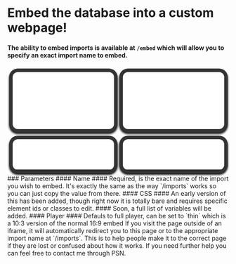 # Embed the database into a custom webpage!
#### The ability to embed imports is available at `/embed` which will allow you to specify an exact import name to embed.
<style>iframe.userdbembed {margin-top:4px;border:none;width:calc(50% - 21px);aspect-ratio: 16/9;box-shadow:black 0px 3px 4px 0px;border-radius: 20px;padding: 8px;background: #333;display:inline-block}iframe.userdbembed:nth-child(even){margin-left:4px}</style>
<iframe src="/embed?name=Homebrew%20Channel%20Theme&amp;css=a.global-post-label%7Bbackground:%23333!important%7D.plyr--audio%20.plyr__controls%7Bpadding:8px!important%7D.plyr--audio%7Bmargin-top:-36px!important%7D" class="userdbembed"></iframe>
<iframe src="/embed?name=LittleBigPlanet%20-%20The%20Pod&amp;css=a.global-post-label%7Bbackground:%23333!important%7D.plyr--audio%20.plyr__controls%7Bpadding:8px!important%7D.plyr--audio%7Bmargin-top:-36px!important%7D" class="userdbembed"></iframe>
<iframe src="/embed?player=thin&amp;name=LittleBigPlanet%202%20-%20The%20Pod&amp;css=a.global-post-label%7Bbackground:%23333!important%7D.plyr--audio%20.plyr__controls%7Bpadding:8px!important%7D.plyr--audio%7Bmargin-top:-36px!important%7D" class="userdbembed" style="aspect-ratio:10/3"></iframe>
<iframe src="/embed?player=thin&amp;name=LittleBigPlanet%203%20Alpha%20-%20The%20Pod&amp;css=a.global-post-label%7Bbackground:%23333!important%7D.plyr--audio%20.plyr__controls%7Bpadding:8px!important%7D.plyr--audio%7Bmargin-top:-36px!important%7D" class="userdbembed" style="aspect-ratio:10/3"></iframe>
### Parameters
#### Name
#### Required, is the exact name of the import you wish to embed. It's exactly the same as the way `/imports` works so you can just copy the value from there.
#### CSS
#### An early version of this has been added, though right now it is totally bare and requires specific element ids or classes to edit.
#### Soon, a full list of variables will be added.
#### Player
#### Defauls to full player, can be set to `thin` which is a 10:3 version of the normal 16:9 embed
If you visit the page outside of an iframe, it will automatically redirect you to this page or to the appropriate import name at `/imports`. This is to help people make it to the correct page if they are lost or confused about how it works. If you need further help you can feel free to contact me through PSN.
